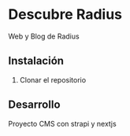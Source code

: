 # Descubre Radius
Web y Blog de Radius

## Instalación

1. Clonar el repositorio

## Desarrollo

Proyecto CMS con strapi y nextjs

